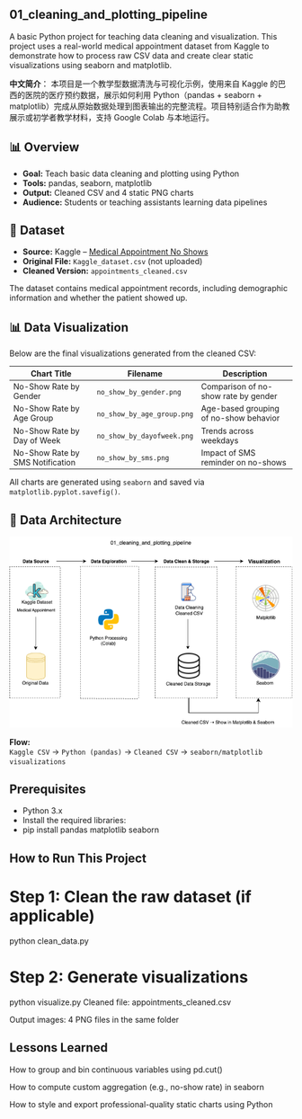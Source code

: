 ## 01_cleaning_and_plotting_pipeline
A basic Python project for teaching data cleaning and visualization. This project uses a real-world medical appointment dataset from Kaggle to demonstrate how to process raw CSV data and create clear static visualizations using seaborn and matplotlib.

 **中文简介**：
本项目是一个教学型数据清洗与可视化示例，使用来自 Kaggle 的巴西的医院的医疗预约数据，展示如何利用 Python（pandas + seaborn + matplotlib）完成从原始数据处理到图表输出的完整流程。项目特别适合作为助教展示或初学者教学材料，支持 Google Colab 与本地运行。

## 📊 Overview

- **Goal:** Teach basic data cleaning and plotting using Python
- **Tools:** pandas, seaborn, matplotlib
- **Output:** Cleaned CSV and 4 static PNG charts
- **Audience:** Students or teaching assistants learning data pipelines

## 🧾 Dataset

- **Source:** Kaggle – [Medical Appointment No Shows](https://www.kaggle.com/datasets/joniarroba/noshowappointments)
- **Original File:** `Kaggle_dataset.csv` (not uploaded)
- **Cleaned Version:** `appointments_cleaned.csv`

The dataset contains medical appointment records, including demographic information and whether the patient showed up.

## 📊 Data Visualization

Below are the final visualizations generated from the cleaned CSV:

| Chart Title                         | Filename                    | Description                                |
|------------------------------------|-----------------------------|--------------------------------------------|
| No-Show Rate by Gender             | `no_show_by_gender.png`     | Comparison of no-show rate by gender       |
| No-Show Rate by Age Group          | `no_show_by_age_group.png`  | Age-based grouping of no-show behavior     |
| No-Show Rate by Day of Week        | `no_show_by_dayofweek.png`  | Trends across weekdays                     |
| No-Show Rate by SMS Notification   | `no_show_by_sms.png`        | Impact of SMS reminder on no-shows         |

All charts are generated using `seaborn` and saved via `matplotlib.pyplot.savefig()`.

## 🧱 Data Architecture

![Pipeline Diagram](cleaning_and_plotting_pipeline_architecture.png)

**Flow:**  
`Kaggle CSV` → `Python (pandas)` → `Cleaned CSV` → `seaborn/matplotlib visualizations`

## Prerequisites

- Python 3.x
- Install the required libraries:
- pip install pandas matplotlib seaborn
  
## How to Run This Project

# Step 1: Clean the raw dataset (if applicable)
python clean_data.py

# Step 2: Generate visualizations
python visualize.py
Cleaned file: appointments_cleaned.csv

Output images: 4 PNG files in the same folder

## Lessons Learned

How to group and bin continuous variables using pd.cut()

How to compute custom aggregation (e.g., no-show rate) in seaborn

How to style and export professional-quality static charts using Python
